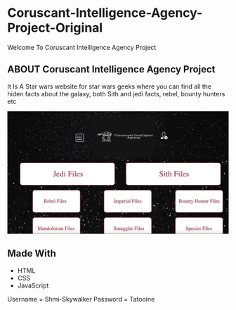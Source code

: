 # Coruscant-Intelligence-Agency-Project-Original
Welcome To Coruscant Intelligence Agency Project

## ABOUT Coruscant Intelligence Agency Project
It Is A Star wars website for star wars geeks where you can find all the hiden facts about the galaxy, both Sith and jedi facts, rebel, bounty hunters etc

![image](./media/one.jpg)

## Made With
- HTML
- CSS
- JavaScript

Username = Shmi-Skywalker
Password = Tatooine